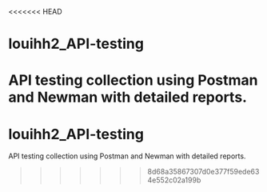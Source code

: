 <<<<<<< HEAD
# louihh2_API-testing
API testing collection using Postman and Newman with detailed reports.
=======
# louihh2_API-testing
API testing collection using Postman and Newman with detailed reports.
>>>>>>> 8d68a35867307d0e377f59ede634e552c02a199b
